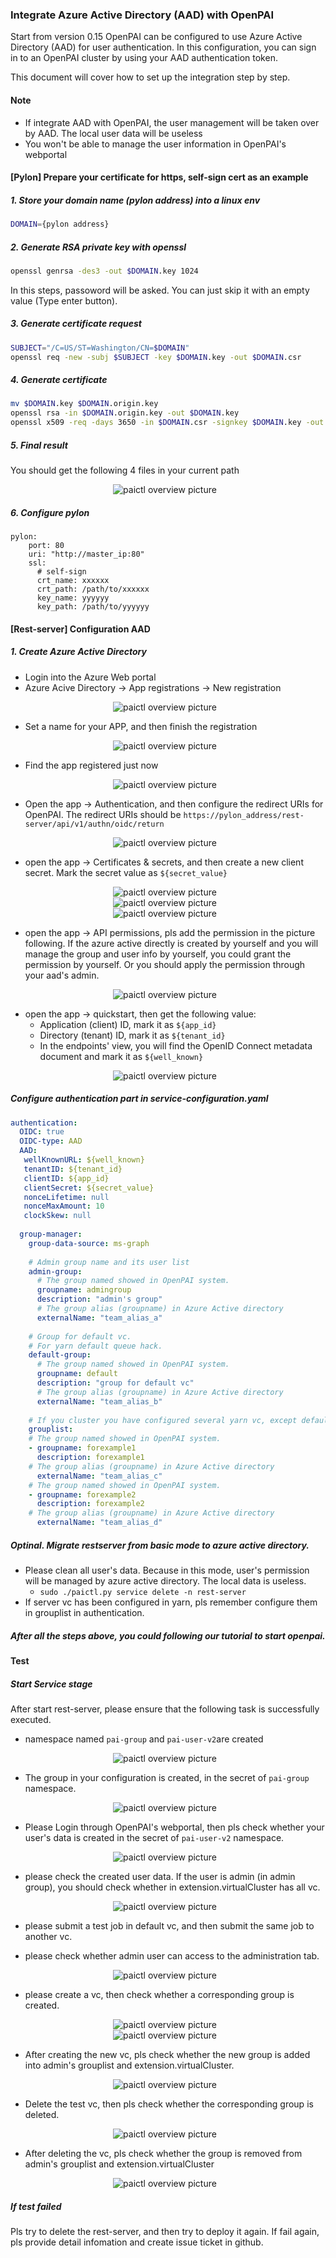 ### Integrate Azure Active Directory (AAD) with OpenPAI

Start from version 0.15 OpenPAI can be configured to use Azure Active Directory (AAD) for user authentication. In this configuration, you can sign in to an OpenPAI cluster by using your AAD authentication token.

This document will cover how to set up the integration step by step.
#### Note

- If integrate AAD with OpenPAI, the user management will be taken over by AAD. The local user data will be useless
- You won't be able to manage the user information in OpenPAI's webportal 

#### [Pylon] Prepare your certificate for https, self-sign cert as an example

##### 1. Store your domain name (pylon address) into a linux env 

```bash
DOMAIN={pylon address}
```
##### 2. Generate RSA private key with openssl

``` bash
openssl genrsa -des3 -out $DOMAIN.key 1024
```

In this steps, passoword will be asked. You can just skip it with an empty value (Type enter button).

##### 3. Generate certificate request

```bash
SUBJECT="/C=US/ST=Washington/CN=$DOMAIN"
openssl req -new -subj $SUBJECT -key $DOMAIN.key -out $DOMAIN.csr
```

##### 4. Generate certificate

```bash
mv $DOMAIN.key $DOMAIN.origin.key
openssl rsa -in $DOMAIN.origin.key -out $DOMAIN.key
openssl x509 -req -days 3650 -in $DOMAIN.csr -signkey $DOMAIN.key -out $DOMAIN.crt
```

##### 5. Final result

You should get the following 4 files in your current path

<div  align="center">
<img src="image/openssl_result.png" alt="paictl overview picture" style="float: center; margin-right: 10px;" />
</div>

##### 6. Configure pylon

```
pylon:
    port: 80
    uri: "http://master_ip:80"
    ssl:
      # self-sign
      crt_name: xxxxxx
      crt_path: /path/to/xxxxxx
      key_name: yyyyyy
      key_path: /path/to/yyyyyy
```

#### [Rest-server] Configuration AAD

##### 1. Create Azure Active Directory

- Login into the Azure Web portal
- Azure Acive Directory -> App registrations -> New registration

<div  align="center">
<img src="image/path_create_aad.png" alt="paictl overview picture" style="float: center; margin-right: 10px;" />
</div>

- Set a name for your APP, and then finish the registration

<div  align="center">
<img src="image/aad_app_reg.png" alt="paictl overview picture" style="float: center; margin-right: 10px;" />
</div>

- Find the app registered just now

<div  align="center">
<img src="image/aad_registered.png" alt="paictl overview picture" style="float: center; margin-right: 10px;" />
</div>

- Open the app -> Authentication, and then configure the redirect URIs for OpenPAI. The redirect URIs should be ```https://pylon_address/rest-server/api/v1/authn/oidc/return```

<div  align="center">
<img src="image/redirect_uri.png" alt="paictl overview picture" style="float: center; margin-right: 10px;" />
</div>

- open the app -> Certificates & secrets, and then create a new client secret. Mark the secret value as ```${secret_value}``` 

<div  align="center">
<img src="image/cert_secret.png" alt="paictl overview picture" style="float: center; margin-right: 10px;" />
</div>

<div  align="center">
<img src="image/add_a_client_secret.png" alt="paictl overview picture" style="float: center; margin-right: 10px;" />
</div>

<div  align="center">
<img src="image/secret_value.png" alt="paictl overview picture" style="float: center; margin-right: 10px;" />
</div>

- open the app -> API permissions, pls add the permission in the picture following. If the azure active directly is created by yourself and you will manage the group and user info by yourself, you could grant the permission by yourself. Or you should apply the permission through your aad's admin.
 
<div  align="center">
<img src="image/api_permissions.png" alt="paictl overview picture" style="float: center; margin-right: 10px;" />
</div>

- open the app -> quickstart, then get the following value:
    - Application (client) ID, mark it as ```${app_id}```
    - Directory (tenant) ID, mark it as ```${tenant_id}```
    - In the endpoints' view, you will find the OpenID Connect metadata document and mark it as ```${well_known}```

<div  align="center">
<img src="image/quick_start.png" alt="paictl overview picture" style="float: center; margin-right: 10px;" />
</div>

##### Configure authentication part in service-configuration.yaml

```yaml
authentication:
  OIDC: true
  OIDC-type: AAD
  AAD:
   wellKnownURL: ${well_known}
   tenantID: ${tenant_id}
   clientID: ${app_id}
   clientSecret: ${secret_value}
   nonceLifetime: null
   nonceMaxAmount: 10
   clockSkew: null
  
  group-manager:
    group-data-source: ms-graph
  
    # Admin group name and its user list
    admin-group:
      # The group named showed in OpenPAI system.
      groupname: admingroup
      description: "admin's group"
      # The group alias (groupname) in Azure Active directory
      externalName: "team_alias_a"
    
    # Group for default vc.
    # For yarn default queue hack.
    default-group:
      # The group named showed in OpenPAI system.
      groupname: default
      description: "group for default vc"
      # The group alias (groupname) in Azure Active directory
      externalName: "team_alias_b"
    
    # If you cluster you have configured several yarn vc, except default vc (it has been created in the default-group), you should configure group for each vc in the following list
    grouplist:
    # The group named showed in OpenPAI system.
    - groupname: forexample1
      description: forexample1
    # The group alias (groupname) in Azure Active directory
      externalName: "team_alias_c"
    # The group named showed in OpenPAI system.
    - groupname: forexample2
      description: forexample2
    # The group alias (groupname) in Azure Active directory
      externalName: "team_alias_d"    
```

##### Optinal. Migrate restserver from basic mode to azure active directory.

- Please clean all user's data. Because in this mode, user's permission will be managed by azure active directory. The local data is useless.
    - ```sudo ./paictl.py service delete -n rest-server```
- If server vc has been configured in yarn, pls remember configure them in grouplist in authentication.

##### After all the steps above, you could following our tutorial to start openpai.

#### Test

##### Start Service stage

After start rest-server, please ensure that the following task is successfully executed.

- namespace named ```pai-group``` and ```pai-user-v2```are created
 
<div  align="center">
<img src="image/dashboard-ns.png" alt="paictl overview picture" style="float: center; margin-right: 10px;" />
</div>
 
- The group in your configuration is created, in the secret of ```pai-group``` namespace.

<div  align="center">
<img src="image/group-created.png" alt="paictl overview picture" style="float: center; margin-right: 10px;" />
</div>

- Please Login through OpenPAI's webportal, then pls check whether your user's data is created in the secret of ```pai-user-v2``` namespace.

<div  align="center">
<img src="image/user_created.png" alt="paictl overview picture" style="float: center; margin-right: 10px;" />
</div>

- please check the created user data. If the user is admin (in admin group), you should check whether in extension.virtualCluster has all vc. 

<div  align="center">
<img src="image/vc_check.png" alt="paictl overview picture" style="float: center; margin-right: 10px;" />
</div>

- please submit a test job in default vc, and then submit the same job to another vc. 

- please check whether admin user can access to the administration tab.

<div  align="center">
<img src="image/admin_view.png" alt="paictl overview picture" style="float: center; margin-right: 10px;" />
</div>

- please create a vc, then check whether a corresponding group is created.

<div  align="center">
<img src="image/add_vc.png" alt="paictl overview picture" style="float: center; margin-right: 10px;" />
</div>

<div  align="center">
<img src="image/add_vc_new_group.png" alt="paictl overview picture" style="float: center; margin-right: 10px;" />
</div>

- After creating the new vc, pls check whether the new group is added into admin's grouplist and extension.virtualCluster.

<div  align="center">
<img src="image/admin_new_vc.png" alt="paictl overview picture" style="float: center; margin-right: 10px;" />
</div>

- Delete the test vc, then pls check whether the corresponding group is deleted.

<div  align="center">
<img src="image/vc_delete.png" alt="paictl overview picture" style="float: center; margin-right: 10px;" />
</div>

- After deleting the vc, pls check whether the group is removed from admin's grouplist and extension.virtualCluster

<div  align="center">
<img src="image/admin_vc_deleted.png" alt="paictl overview picture" style="float: center; margin-right: 10px;" />
</div>

##### If test failed

Pls try to delete the rest-server, and then try to deploy it again. If fail again, pls provide detail infomation and create issue ticket in github.